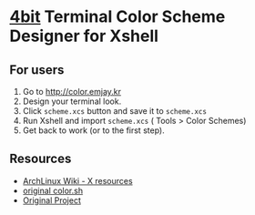 [4bit](http://color.emjay.kr) Terminal Color Scheme Designer for Xshell
=========

For users
---------

1. Go to http://color.emjay.kr
2. Design your terminal look.
3. Click `scheme.xcs` button and save it  to `scheme.xcs`
4. Run Xshell and import `scheme.xcs` ( Tools > Color Schemes)
5. Get back to work (or to the first step).

Resources
--------
* [ArchLinux Wiki - X resources](https://wiki.archlinux.org/index.php/X_resources)
* [original color.sh](http://code.google.com/p/iterm2/source/browse/trunk/tests/colors.sh)
* [Original Project](http://ciembor.github.com/4bit)

